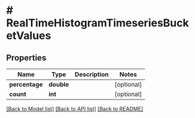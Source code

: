 # # RealTimeHistogramTimeseriesBucketValues

## Properties

Name | Type | Description | Notes
------------ | ------------- | ------------- | -------------
**percentage** | **double** |  | [optional] 
**count** | **int** |  | [optional] 

[[Back to Model list]](../../README.md#documentation-for-models) [[Back to API list]](../../README.md#documentation-for-api-endpoints) [[Back to README]](../../README.md)


